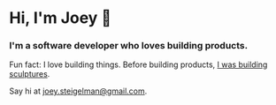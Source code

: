 <!--
**jsteigelman/jsteigelman** is a ✨ _special_ ✨ repository because its `README.md` (this file) appears on your GitHub profile.

Here are some ideas to get you started:

- 🔭 I’m currently working on ...
- 🌱 I’m currently learning ...
- 👯 I’m looking to collaborate on ...
- 🤔 I’m looking for help with ...
- 💬 Ask me about ...
- 📫 How to reach me: ...
- 😄 Pronouns: ...
- ⚡ Fun fact: ...
-->

# Hi, I'm Joey 👋
### I'm a software developer who loves building products.
Fun fact: I love building things. Before building products, [I was building sculptures](https://www.joeysteigelman.com).

Say hi at [joey.steigelman@gmail.com](mailto:joey.steigelman@gmail.com?subject=Hello).
